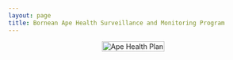 ```yaml
---
layout: page
title: Bornean Ape Health Surveillance and Monitoring Program 
---
```


<div style="display: flex; justify-content: center; width: 100%; max-width: 1200px; margin: 0 auto;">
    <a href="{{ site.baseurl }}/assets/img/comms/Bornean_Ape_Health_Surveillance_and_Monitoring_Program.pdf" download>
        <img src="{{ site.baseurl }}/assets/img/comms/ape_health_plan.png" alt="Ape Health Plan" style="width: 100%; max-width: 1000px; height: auto;">
    </a>
</div>
